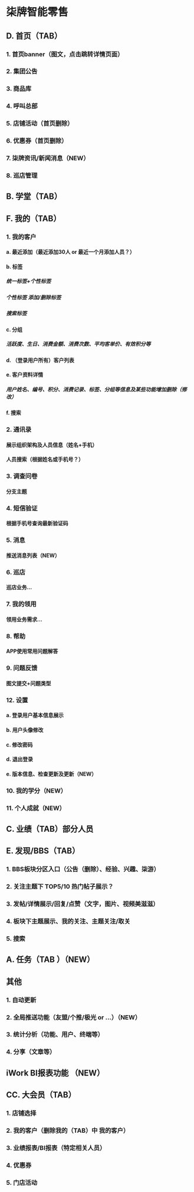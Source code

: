 # 柒牌智能零售

## D. 首页（TAB）

### 1. 首页banner（图文，点击跳转详情页面）

### 2. 集团公告

### 3. 商品库

### 4. 呼叫总部

### 5. 店铺活动（首页删除）

### 6. 优惠券（首页删除）

### 7. 柒牌资讯/新闻消息（NEW）

### 8. 巡店管理

## B. 学堂（TAB）

## F. 我的（TAB）

### 1. 我的客户

#### a. 最近添加（最近添加30人 or 最近一个月添加人员？）

#### b. 标签

##### 统一标签+个性标签

##### 个性标签 添加/删除标签

##### 搜索标签

#### c. 分组

##### 活跃度、生日、消费金额、消费次数、平均客单价、有效积分等

#### d. （登录用户所有）客户列表

#### e. 客户资料详情

##### 用户姓名、编号、积分、消费记录、标签、分组等信息及某些功能增加删除（修改）

#### f. 搜索

### 2. 通讯录

#### 展示组织架构及人员信息（姓名+手机）

#### 人员搜索（根据姓名或手机号？）

### 3. 调查问卷

#### 分支主题

### 4. 短信验证

#### 根据手机号查询最新验证码

### 5. 消息

#### 推送消息列表（NEW）

### 6. 巡店

#### 巡店业务...

### 7. 我的领用

#### 领用业务需求...

### 8. 帮助

#### APP使用常用问题解答

### 9. 问题反馈

#### 图文提交+问题类型

### 12. 设置

#### a. 登录用户基本信息展示

#### b. 用户头像修改

#### c. 修改密码

#### d. 退出登录

#### e. 版本信息、检查更新及更新（NEW）

### 10. 我的学分（NEW）

### 11. 个人成就（NEW）

## C. 业绩（TAB）部分人员

## E. 发现/BBS（TAB）

### 1. BBS板块分区入口（公告（删除）、经验、兴趣、柒游）

### 2. 关注主题下 TOP5/10 热门帖子展示？

### 3. 发帖/详情展示/回复/点赞（文字，图片、视频美滋滋）

### 4. 板块下主题展示、我的关注、主题关注/取关

### 5. 搜索

## A. 任务（TAB ）（NEW）

## 其他

### 1. 自动更新

### 2. 全局推送功能（友盟/个推/极光 or ...）（NEW）

### 3. 统计分析（功能、用户、终端等）

### 4. 分享（文章等）

## iWork BI报表功能 （NEW）

## CC. 大会员（TAB）

### 1. 店铺选择

### 2. 我的客户（删除我的（TAB）中 我的客户）

### 3. 业绩报表/BI报表（特定相关人员）

### 4. 优惠券

### 5. 门店活动
